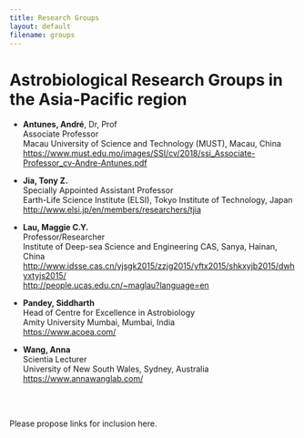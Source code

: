```yaml
---
title: Research Groups
layout: default
filename: groups
--- 
```


# Astrobiological Research Groups in the Asia-Pacific region

* **Antunes, André**, Dr, Prof<br>
  Associate Professor<br>
  Macau University of Science and Technology (MUST), Macau, China<br>
  <a href="https://www.must.edu.mo/images/SSI/cv/2018/ssi_Associate-Professor_cv-Andre-Antunes.pdf" target="_blank">https://www.must.edu.mo/images/SSI/cv/2018/ssi_Associate-Professor_cv-Andre-Antunes.pdf</a>

* **Jia, Tony Z.**<br>
  Specially Appointed Assistant Professor<br>
  Earth-Life Science Institute (ELSI), Tokyo Institute of Technology, Japan<br>
  <a href="http://www.elsi.jp/en/members/researchers/tjia" target="_blank">http://www.elsi.jp/en/members/researchers/tjia</a>

* **Lau, Maggie C.Y.**<br>
  Professor/Researcher<br>
  Institute of Deep-sea Science and Engineering CAS, Sanya, Hainan, China<br>
  <a href="http://www.idsse.cas.cn/yjsgk2015/zzjg2015/yftx2015/shkxyjb2015/dwhyxtyjs2015/" target="_blank">http://www.idsse.cas.cn/yjsgk2015/zzjg2015/yftx2015/shkxyjb2015/dwhyxtyjs2015/</a><br>
  <a href="http://people.ucas.edu.cn/~maglau?language=en" target="_blank">http://people.ucas.edu.cn/~maglau?language=en</a>

* **Pandey, Siddharth**<br>
  Head of Centre for Excellence in Astrobiology<br>
  Amity University Mumbai, Mumbai, India<br>
  <a href="https://www.acoea.com/" target="_blank">https://www.acoea.com/</a>

* **Wang, Anna**<br>
  Scientia Lecturer<br>
  University of New South Wales, Sydney, Australia<br>
  <a href="https://www.annawanglab.com/" target="_blank">https://www.annawanglab.com/</a>


<!--
<a href="" target="_blank"></a>
-->

<br>
<br>

Please propose links for inclusion here.

